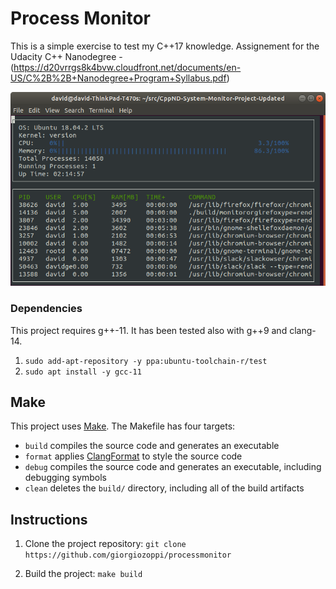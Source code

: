 # Process Monitor

This is a simple exercise to test my C++17 knowledge. Assignement for the Udacity C++ Nanodegree - (https://d20vrrgs8k4bvw.cloudfront.net/documents/en-US/C%2B%2B+Nanodegree+Program+Syllabus.pdf)

![System Monitor](images/monitor.png)

### Dependencies
This project requires g++-11. It has been tested also with g++9 and clang-14.

1. `sudo add-apt-repository -y ppa:ubuntu-toolchain-r/test`	
2. `sudo apt install -y gcc-11`

## Make
This project uses [Make](https://www.gnu.org/software/make/). The Makefile has four targets:
* `build` compiles the source code and generates an executable
* `format` applies [ClangFormat](https://clang.llvm.org/docs/ClangFormat.html) to style the source code
* `debug` compiles the source code and generates an executable, including debugging symbols
* `clean` deletes the `build/` directory, including all of the build artifacts

## Instructions

1. Clone the project repository: `git clone https://github.com/giorgiozoppi/processmonitor`

2. Build the project: `make build`
